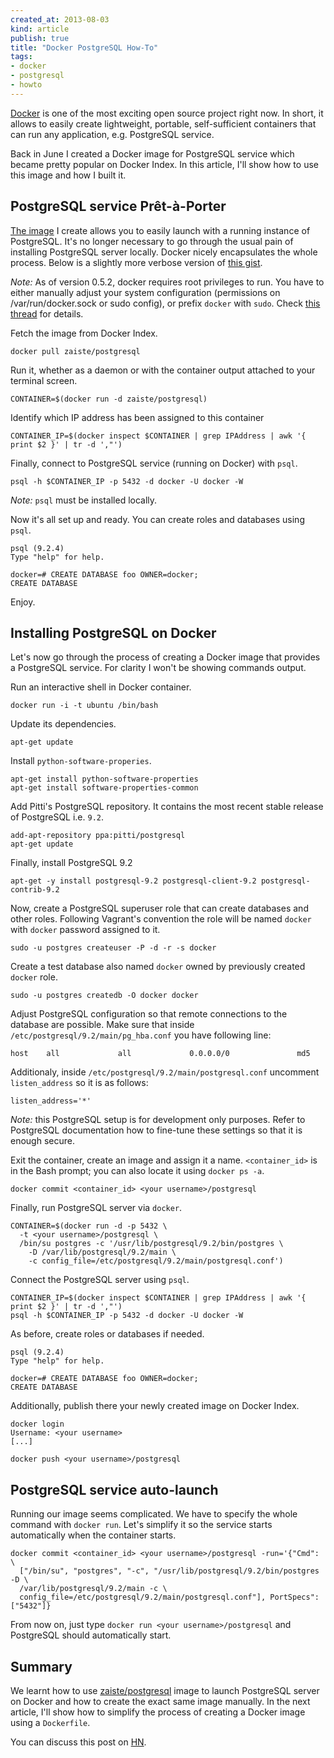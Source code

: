 ```yaml
---
created_at: 2013-08-03
kind: article
publish: true
title: "Docker PostgreSQL How-To"
tags:
- docker
- postgresql
- howto
---
```


[Docker][1] is one of the most exciting open source project right now. In short,
it allows to easily create lightweight, portable, self-sufficient containers
that can run any application, e.g. PostgreSQL service.

Back in June I created a Docker image for PostgreSQL service which became pretty
popular on Docker Index. In this article, I'll show how to use this image and
how I built it.

## PostgreSQL service Prêt-à-Porter

[The image][2] I create allows you to easily launch with a running instance of
PostgreSQL.  It's no longer necessary to go through the usual pain of installing
PostgreSQL server locally. Docker nicely encapsulates the whole process. Below is
a slightly more verbose version of [this gist][3].

*Note:* As of version 0.5.2, docker requires root privileges to run.
You have to either manually adjust your system configuration (permissions on
/var/run/docker.sock or sudo config), or prefix `docker` with `sudo`. Check
[this thread][5] for details.

Fetch the image from Docker Index.

```
docker pull zaiste/postgresql
```

Run it, whether as a daemon or with the container output attached to your
terminal screen.

```
CONTAINER=$(docker run -d zaiste/postgresql)
```

Identify which IP address has been assigned to this container

```
CONTAINER_IP=$(docker inspect $CONTAINER | grep IPAddress | awk '{ print $2 }' | tr -d ',"')
```

Finally, connect to PostgreSQL service (running on Docker) with `psql`.

```
psql -h $CONTAINER_IP -p 5432 -d docker -U docker -W
```

*Note:* `psql` must be installed locally.

Now it's all set up and ready. You can create roles and databases using `psql`.

```
psql (9.2.4)
Type "help" for help.

docker=# CREATE DATABASE foo OWNER=docker;
CREATE DATABASE
```

Enjoy.

## Installing PostgreSQL on Docker

Let's now go through the process of creating a Docker image that provides
a PostgreSQL service. For clarity I won't be showing commands output.

Run an interactive shell in Docker container.

```
docker run -i -t ubuntu /bin/bash
```

Update its dependencies.

```
apt-get update
```

Install `python-software-properies`.

```
apt-get install python-software-properties
apt-get install software-properties-common
```

Add Pitti's PostgreSQL repository. It contains the most recent stable release
of PostgreSQL i.e. `9.2`.

```
add-apt-repository ppa:pitti/postgresql
apt-get update
```

Finally, install PostgreSQL 9.2

```
apt-get -y install postgresql-9.2 postgresql-client-9.2 postgresql-contrib-9.2
```

Now, create a PostgreSQL superuser role that can create databases and other roles.
Following Vagrant's convention the role will be named `docker` with `docker`
password assigned to it.

```
sudo -u postgres createuser -P -d -r -s docker
```

Create a test database also named `docker` owned by previously created `docker`
role.

```
sudo -u postgres createdb -O docker docker
```

Adjust PostgreSQL configuration so that remote connections to the database are
possible. Make sure that inside `/etc/postgresql/9.2/main/pg_hba.conf` you have
following line:

```
host    all             all             0.0.0.0/0               md5
```

Additionaly, inside `/etc/postgresql/9.2/main/postgresql.conf` uncomment
`listen_address` so it is as follows:

```
listen_address='*'
```

*Note:* this PostgreSQL setup is for development only purposes. Refer to
PostgreSQL documentation how to fine-tune these settings so that it is enough
secure.

Exit the container, create an image and assign it a name. `<container_id>` is in
the Bash prompt; you can also locate it using `docker ps -a`.

```
docker commit <container_id> <your username>/postgresql
```

Finally, run PostgreSQL server via `docker`.

```
CONTAINER=$(docker run -d -p 5432 \
  -t <your username>/postgresql \
  /bin/su postgres -c '/usr/lib/postgresql/9.2/bin/postgres \
    -D /var/lib/postgresql/9.2/main \
    -c config_file=/etc/postgresql/9.2/main/postgresql.conf')
```

Connect the PostgreSQL server using `psql`.

```
CONTAINER_IP=$(docker inspect $CONTAINER | grep IPAddress | awk '{ print $2 }' | tr -d ',"')
psql -h $CONTAINER_IP -p 5432 -d docker -U docker -W
```

As before, create roles or databases if needed.

```
psql (9.2.4)
Type "help" for help.

docker=# CREATE DATABASE foo OWNER=docker;
CREATE DATABASE
```

Additionally, publish there your newly created image on Docker Index.

```
docker login
Username: <your username>
[...]
```

```
docker push <your username>/postgresql
```

## PostgreSQL service auto-launch

Running our image seems complicated. We have to specify the whole command with
`docker run`. Let's simplify it so the service starts automatically when the
container starts.

```
docker commit <container_id> <your username>/postgresql -run='{"Cmd": \
  ["/bin/su", "postgres", "-c", "/usr/lib/postgresql/9.2/bin/postgres -D \
  /var/lib/postgresql/9.2/main -c \
  config_file=/etc/postgresql/9.2/main/postgresql.conf"], PortSpecs": ["5432"]}
```

From now on, just type `docker run <your username>/postgresql` and PostgreSQL
should automatically start.

## Summary

We learnt how to use [zaiste/postgresql][2] image to launch PostgreSQL server on
Docker and how to create the exact same image manually. In the next article,
I'll show how to simplify the process of creating a Docker image using a
`Dockerfile`.

You can discuss this post on [HN][4].

[1]: http://docker.io/
[2]: https://index.docker.io/u/zaiste/postgresql/
[3]: https://gist.github.com/zaiste/5735631
[4]: https://news.ycombinator.com/item?id=6198470
[5]: https://groups.google.com/forum/?fromgroups#!topic/docker-club/P3xDLqmLp0E

